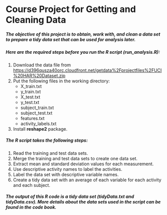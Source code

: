 # Course Project for Getting and Cleaning Data

##### The objective of this project is to obtain, work with, and clean a data set to prepare a tidy data set that can be used for analysis later.

##### Here are the required steps before you run the R script (run_analysis.R):

1. Download the data file from https://d396qusza40orc.cloudfront.net/getdata%2Fprojectfiles%2FUCI%20HAR%20Dataset.zip
2. Put the following files in the working directory:
   * X_train.txt
   * y_train.txt
   * X_test.txt
   * y_test.txt
   * subject_train.txt
   * subject_test.txt
   * features.txt
   * activity_labels.txt
3. Install **reshape2** package.

##### The R script takes the following steps:
1. Read the training and test data sets.
2. Merge the training and test data sets to create one data set.
3. Extract mean and standard deviation values for each measurement.
4. Use descriptive activity names to label the activities.
5. Label the data set with descriptive variable names.
6. Create a tidy data set with an average of each variable for each activity and each subject.

##### The output of this R code is a tidy data set (tidyData.txt and tidyData.csv). More details about the data sets used in the script can be found in the code book.
